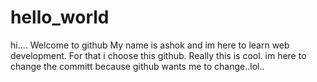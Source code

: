 # hello_world
hi.... Welcome to github 
My name is ashok and im here to learn web development. For that i choose this github. Really this is cool.
im here to change the committ because github wants me to change..lol..
